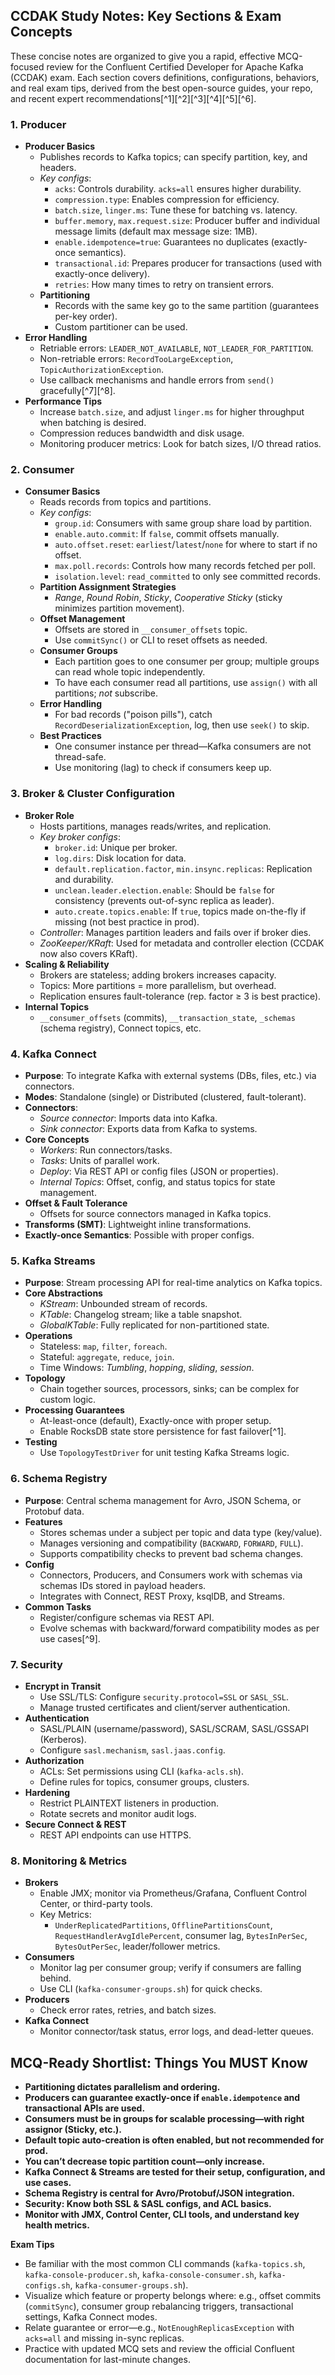 ## CCDAK Study Notes: Key Sections \& Exam Concepts

These concise notes are organized to give you a rapid, effective MCQ-focused review for the Confluent Certified Developer for Apache Kafka (CCDAK) exam. Each section covers definitions, configurations, behaviors, and real exam tips, derived from the best open-source guides, your repo, and recent expert recommendations[^1][^2][^3][^4][^5][^6].

### 1. Producer

- **Producer Basics**
    - Publishes records to Kafka topics; can specify partition, key, and headers.
    - *Key configs*:
        - `acks`: Controls durability. `acks=all` ensures higher durability.
        - `compression.type`: Enables compression for efficiency.
        - `batch.size`, `linger.ms`: Tune these for batching vs. latency.
        - `buffer.memory`, `max.request.size`: Producer buffer and individual message limits (default max message size: 1MB).
        - `enable.idempotence=true`: Guarantees no duplicates (exactly-once semantics).
        - `transactional.id`: Prepares producer for transactions (used with exactly-once delivery).
        - `retries`: How many times to retry on transient errors.
    - **Partitioning**
        - Records with the same key go to the same partition (guarantees per-key order).
        - Custom partitioner can be used.
- **Error Handling**
    - Retriable errors: `LEADER_NOT_AVAILABLE`, `NOT_LEADER_FOR_PARTITION`.
    - Non-retriable errors: `RecordTooLargeException`, `TopicAuthorizationException`.
    - Use callback mechanisms and handle errors from `send()` gracefully[^7][^8].
- **Performance Tips**
    - Increase `batch.size`, and adjust `linger.ms` for higher throughput when batching is desired.
    - Compression reduces bandwidth and disk usage.
    - Monitoring producer metrics: Look for batch sizes, I/O thread ratios.


### 2. Consumer

- **Consumer Basics**
    - Reads records from topics and partitions.
    - *Key configs*:
        - `group.id`: Consumers with same group share load by partition.
        - `enable.auto.commit`: If `false`, commit offsets manually.
        - `auto.offset.reset`: `earliest`/`latest`/`none` for where to start if no offset.
        - `max.poll.records`: Controls how many records fetched per poll.
        - `isolation.level`: `read_committed` to only see committed records.
    - **Partition Assignment Strategies**
        - *Range*, *Round Robin*, *Sticky*, *Cooperative Sticky* (sticky minimizes partition movement).
    - **Offset Management**
        - Offsets are stored in `__consumer_offsets` topic.
        - Use `commitSync()` or CLI to reset offsets as needed.
    - **Consumer Groups**
        - Each partition goes to one consumer per group; multiple groups can read whole topic independently.
        - To have each consumer read all partitions, use `assign()` with all partitions; *not* subscribe.
    - **Error Handling**
        - For bad records ("poison pills"), catch `RecordDeserializationException`, log, then use `seek()` to skip.
    - **Best Practices**
        - One consumer instance per thread—Kafka consumers are not thread-safe.
        - Use monitoring (lag) to check if consumers keep up.


### 3. Broker \& Cluster Configuration

- **Broker Role**
    - Hosts partitions, manages reads/writes, and replication.
    - *Key broker configs*:
        - `broker.id`: Unique per broker.
        - `log.dirs`: Disk location for data.
        - `default.replication.factor`, `min.insync.replicas`: Replication and durability.
        - `unclean.leader.election.enable`: Should be `false` for consistency (prevents out-of-sync replica as leader).
        - `auto.create.topics.enable`: If `true`, topics made on-the-fly if missing (not best practice in prod).
    - *Controller*: Manages partition leaders and fails over if broker dies.
    - *ZooKeeper/KRaft*: Used for metadata and controller election (CCDAK now also covers KRaft).
- **Scaling \& Reliability**
    - Brokers are stateless; adding brokers increases capacity.
    - Topics: More partitions = more parallelism, but overhead.
    - Replication ensures fault-tolerance (rep. factor ≥ 3 is best practice).
- **Internal Topics**
    - `__consumer_offsets` (commits), `__transaction_state`, `_schemas` (schema registry), Connect topics, etc.


### 4. Kafka Connect

- **Purpose**: To integrate Kafka with external systems (DBs, files, etc.) via connectors.
- **Modes**: Standalone (single) or Distributed (clustered, fault-tolerant).
- **Connectors**:
    - *Source connector*: Imports data into Kafka.
    - *Sink connector*: Exports data from Kafka to systems.
- **Core Concepts**
    - *Workers*: Run connectors/tasks.
    - *Tasks*: Units of parallel work.
    - *Deploy*: Via REST API or config files (JSON or properties).
    - *Internal Topics*: Offset, config, and status topics for state management.
- **Offset \& Fault Tolerance**
    - Offsets for source connectors managed in Kafka topics.
- **Transforms (SMT)**: Lightweight inline transformations.
- **Exactly-once Semantics**: Possible with proper configs.


### 5. Kafka Streams

- **Purpose**: Stream processing API for real-time analytics on Kafka topics.
- **Core Abstractions**
    - *KStream*: Unbounded stream of records.
    - *KTable*: Changelog stream; like a table snapshot.
    - *GlobalKTable*: Fully replicated for non-partitioned state.
- **Operations**
    - Stateless: `map`, `filter`, `foreach`.
    - Stateful: `aggregate`, `reduce`, `join`.
    - Time Windows: *Tumbling*, *hopping*, *sliding*, *session*.
- **Topology**
    - Chain together sources, processors, sinks; can be complex for custom logic.
- **Processing Guarantees**
    - At-least-once (default), Exactly-once with proper setup.
    - Enable RocksDB state store persistence for fast failover[^1].
- **Testing**
    - Use `TopologyTestDriver` for unit testing Kafka Streams logic.


### 6. Schema Registry

- **Purpose**: Central schema management for Avro, JSON Schema, or Protobuf data.
- **Features**
    - Stores schemas under a subject per topic and data type (key/value).
    - Manages versioning and compatibility (`BACKWARD`, `FORWARD`, `FULL`).
    - Supports compatibility checks to prevent bad schema changes.
- **Config**
    - Connectors, Producers, and Consumers work with schemas via schemas IDs stored in payload headers.
    - Integrates with Connect, REST Proxy, ksqlDB, and Streams.
- **Common Tasks**
    - Register/configure schemas via REST API.
    - Evolve schemas with backward/forward compatibility modes as per use cases[^9].


### 7. Security

- **Encrypt in Transit**
    - Use SSL/TLS: Configure `security.protocol=SSL` or `SASL_SSL`.
    - Manage trusted certificates and client/server authentication.
- **Authentication**
    - SASL/PLAIN (username/password), SASL/SCRAM, SASL/GSSAPI (Kerberos).
    - Configure `sasl.mechanism`, `sasl.jaas.config`.
- **Authorization**
    - ACLs: Set permissions using CLI (`kafka-acls.sh`).
    - Define rules for topics, consumer groups, clusters.
- **Hardening**
    - Restrict PLAINTEXT listeners in production.
    - Rotate secrets and monitor audit logs.
- **Secure Connect \& REST**
    - REST API endpoints can use HTTPS.


### 8. Monitoring \& Metrics

- **Brokers**
    - Enable JMX; monitor via Prometheus/Grafana, Confluent Control Center, or third-party tools.
    - Key Metrics:
        - `UnderReplicatedPartitions`, `OfflinePartitionsCount`, `RequestHandlerAvgIdlePercent`, consumer lag, `BytesInPerSec`, `BytesOutPerSec`, leader/follower metrics.
- **Consumers**
    - Monitor lag per consumer group; verify if consumers are falling behind.
    - Use CLI (`kafka-consumer-groups.sh`) for quick checks.
- **Producers**
    - Check error rates, retries, and batch sizes.
- **Kafka Connect**
    - Monitor connector/task status, error logs, and dead-letter queues.


## MCQ-Ready Shortlist: Things You MUST Know

- **Partitioning dictates parallelism and ordering.**
- **Producers can guarantee exactly-once if `enable.idempotence` and transactional APIs are used.**
- **Consumers must be in groups for scalable processing—with right assignor (Sticky, etc.).**
- **Default topic auto-creation is often enabled, but not recommended for prod.**
- **You can’t decrease topic partition count—only increase.**
- **Kafka Connect \& Streams are tested for their setup, configuration, and use cases.**
- **Schema Registry is central for Avro/Protobuf/JSON integration.**
- **Security: Know both SSL \& SASL configs, and ACL basics.**
- **Monitor with JMX, Control Center, CLI tools, and understand key health metrics.**

**Exam Tips**

- Be familiar with the most common CLI commands (`kafka-topics.sh`, `kafka-console-producer.sh`, `kafka-console-consumer.sh`, `kafka-configs.sh`, `kafka-consumer-groups.sh`).
- Visualize which feature or property belongs where: e.g., offset commits (`commitSync`), consumer group rebalancing triggers, transactional settings, Kafka Connect modes.
- Relate guarantee or error—e.g., `NotEnoughReplicasException` with `acks=all` and missing in-sync replicas.
- Practice with updated MCQ sets and review the official Confluent documentation for last-minute changes.

